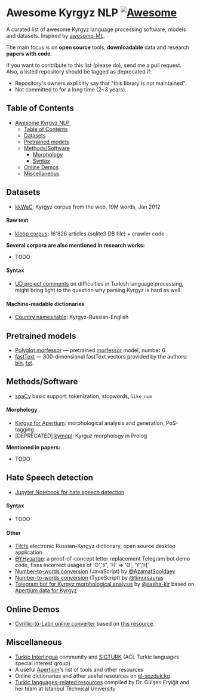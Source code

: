 # Awesome Kyrgyz NLP [![Awesome](https://cdn.rawgit.com/sindresorhus/awesome/d7305f38d29fed78fa85652e3a63e154dd8e8829/media/badge.svg)](https://github.com/sindresorhus/awesome)

A curated list of awesome Kyrgyz language processing software, models and datasets. Inspired by [awesome-ML](https://github.com/josephmisiti/awesome-machine-learning). 

The main focus is on **open source** tools, **downloadable** data and research **papers with code**.

If you want to contribute to this list (please do), send me a pull request.
Also, a listed repository should be tagged as deprecated if:

* Repository's owners explicitly say that "this library is not maintained".
* Not committed to for a long time (2~3 years).

## Table of Contents
<!-- MarkdownTOC depth=3 -->
- [Awesome Kyrgyz NLP](#awesome-kyrgyz-nlp)
  - [Table of Contents](#table-of-contents)
  - [Datasets](#data)
  - [Pretrained models](#pretrained-models)
  - [Methods/Software](#software)
      - [Morphology](#morphology-s)
      - [Syntax](#syntax-s)
  - [Online Demos](#demos)
  - [Miscellaneous](#misc)
<!-- /MarkdownTOC -->

<a name="data"></a>
## Datasets

* [kkWaC](https://www.sketchengine.eu/kywac-kyrgyz-corpus/): Kyrgyz corpus from the web, 19M words, Jan 2012

#### Raw text
* [kloop corpus](https://github.com/kyrgyz-nlp/kloop-corpus): 16'826 articles (sqlite3 DB file) + crawler code

**Several corpora are also mentioned in research works:**
* TODO

#### Syntax
* [UD project comments](https://universaldependencies.org/tr/) on difficulties in Turkish language processing, might bring light to the question why parsing Kyrgyz is hard as well

#### Machine-readable dictionaries
* [Country names table](https://github.com/kyrgyz-nlp/country_names/blob/main/country_names_in_kyrgyz.tsv): Kyrgyz-Russian-English


<a name="pretrained-models"></a>
## Pretrained models
* [Polyglot morfessor](https://github.com/aboSamoor/polyglot/blob/master/docs/MorphologicalAnalysis.rst) —  pretrained [morfessor](http://www.cis.hut.fi/cis/projects/morpho/) model, number 6
* [fastText](https://fasttext.cc/docs/en/crawl-vectors.html) — 300-dimensional fastText vectors provided by the authors: [bin](https://dl.fbaipublicfiles.com/fasttext/vectors-crawl/cc.ky.300.bin.gz), [txt](https://dl.fbaipublicfiles.com/fasttext/vectors-crawl/cc.ky.300.vec.gz).


<a name="software"></a>
## Methods/Software

* [spaCy](https://github.com/explosion/spaCy/tree/master/spacy/lang/ky) basic support: tokenization, stopwords, `like_num`

#### Morphology <a name="morphology-s"></a>
* [Kyrgyz for Apertium](https://github.com/apertium/apertium-kir/): morphological analysis and generation, PoS-tagging
* [DEPRECATED] [kymopl](https://github.com/dens-den/kymopl): Kyrguz morphology in Prolog

**Mentioned in papers:**
* TODO

## Hate Speech detection
* [Jupyter Notebook for hate speech detection](https://github.com/kyrgyz-nlp/hate-speech-examples)

#### Syntax <a name="syntax-s"></a>
* TODO

#### Other
* [Tilchi](https://github.com/IncorexLLC/Tilchi) electronic Russian-Kyrgyz dictionary, open source desktop application
* [ӨҮҢизатор](https://github.com/kyrgyz-nlp/letter_replacer): a proof-of-concept letter replacement Telegram bot demo code, fixes incorrect usages of 'О','У', 'Н' => 'Ө', 'Ү','Ң'
* [Number-to-words conversion](https://github.com/AzamatSoodaev/number-to-words-kg) (JavaScript) by [@AzamatSooldaev](https://github.com/AzamatSoodaev)
* [Number-to-words conversion](https://github.com/timursaurus/sandar) (TypeScript) by [@timursaurus](https://github.com/timursaurus)
* [Telegram bot for Kyrgyz morphological analysis](https://github.com/sasha-kir/kyrgyz_parser) by [@sasha-kir](https://github.com/sasha-kir) based on [Apertium data for Kyrgyz](https://github.com/apertium/apertium-kir/)

<a name="demos"></a>
## Online Demos
* [Cyrillic-to-Latin online converter](http://www.transliteration.kpr.eu/ky/) based on [this resource](https://www.qyrgyz.com/post/kakoy-budet-kyrgyzskaya-latinitsa).

<a name="misc"></a>
## Miscellaneous
* [Turkic Interlingua](https://github.com/turkic-interlingua) community and [SIGTURK](https://github.com/sigturk/) (ACL Turkic languages special interest group)
* A useful [Apertium](https://wiki.apertium.org/wiki/Kyrgyz)'s list of tools and other resources
* Online dictionaries and other useful resources on [el-sozduk.kg](https://el-sozduk.kg/)
* [Turkic languages-related resources](http://ddi.itu.edu.tr/en/toolsandresources) compiled by Dr. Gülşen Eryiğit and her team at Istanbul Technical University 
